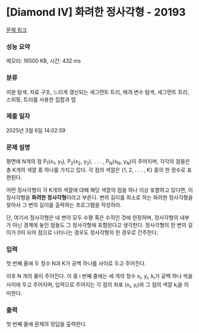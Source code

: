# [Diamond IV] 화려한 정사각형 - 20193 

[문제 링크](https://www.acmicpc.net/problem/20193) 

### 성능 요약

메모리: 16500 KB, 시간: 432 ms

### 분류

이분 탐색, 자료 구조, 느리게 갱신되는 세그먼트 트리, 매개 변수 탐색, 세그먼트 트리, 스위핑, 트리를 사용한 집합과 맵

### 제출 일자

2025년 3월 6일 14:02:59

### 문제 설명

<p>평면에 N개의 점 P<sub>1</sub>(x<sub>1</sub>, y<sub>1</sub>), P<sub>2</sub>(x<sub>2</sub>, y<sub>2</sub>), . . . , P<sub>N</sub>(x<sub>N</sub>, y<sub>N</sub>)이 주어지며, 각각의 점들은 총 K개의 색깔 중 하나를 가지고 있다. 각 점의 색깔은 {1, 2, . . . , K} 중의 한 정수로 표현된다.</p>

<p>어떤 정사각형이 각 K개의 색깔에 대해 해당 색깔의 점을 하나 이상 포함하고 있다면, 이 정사각형을 <strong>화려한 정사각형</strong>이라고 부른다. 변의 길이를 최소로 하는 화려한 정사각형을 찾아서 그 변의 길이를 출력하는 프로그램을 작성하라.</p>

<p>단, 여기서 정사각형은 네 변이 모두 수평 혹은 수직인 것에 한정하며, 정사각형의 내부가 아닌 경계에 놓인 점들도 그 정사각형에 포함된다고 생각한다. 정사각형의 한 변의 길이가 0이 되어 점으로 나타나는 경우도 정사각형의 한 경우로 간주한다.</p>

### 입력 

 <p>첫 번째 줄에 두 정수 N과 K가 공백 하나를 사이로 두고 주어진다.</p>

<p>이후 N 개의 줄이 주어진다. 이 중 i 번째 줄에는 세 개의 정수 x<sub>i</sub>, y<sub>i</sub>, k<sub>i</sub>가 공백 하나 씩을 사이에 두고 주어지며, 입력으로 주어지는 각 점의 좌표 (x<sub>i</sub>, y<sub>i</sub>)와 그 점의 색깔 k<sub>i</sub>을 의미한다.</p>

### 출력 

 <p>첫 번째 줄에 문제의 정답을 출력한다.</p>

